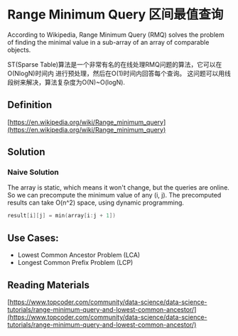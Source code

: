 # Range Minimum Query 区间最值查询

According to Wikipedia, Range Minimum Query (RMQ) solves the problem
of finding the minimal value in a sub-array of an array of comparable
objects.

ST(Sparse Table)算法是一个非常有名的在线处理RMQ问题的算法，它可以在O(NlogN)时间内
进行预处理，然后在O(1)时间内回答每个查询。
这问题可以用线段树来解决，算法复杂度为O(N)~O(logN).


## Definition
[https://en.wikipedia.org/wiki/Range_minimum_query](https://en.wikipedia.org/wiki/Range_minimum_query)

## Solution

### Naive Solution

The array is static, which means it won't change, but the queries are online.
So we can precompute the minimum value of any (i, j). The precomputed results
can take O(n^2) space, using dynamic programming.

```cpp
result[i][j] = min(array[i:j + 1])
```



###

## Use Cases:

- Lowest Common Ancestor Problem (LCA)
- Longest Common Prefix Problem (LCP)

## Reading Materials

[https://www.topcoder.com/community/data-science/data-science-tutorials/range-minimum-query-and-lowest-common-ancestor/](https://www.topcoder.com/community/data-science/data-science-tutorials/range-minimum-query-and-lowest-common-ancestor/)